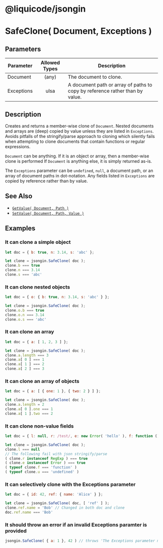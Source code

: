# @liquicode/jsongin


# SafeClone( Document, Exceptions )


## Parameters

| **Parameter** | **Allowed Types** | **Description**                          |
|---------------|:-----------------:|------------------------------------------|
| Document      |       (any)       | The document to clone.                   |
| Exceptions    |       ulsa        | A document path or array of paths to copy by reference rather than by value. |


## Description

Creates and returns a member-wise clone of `Document`.
Nested documents and arrays are (deep) copied by value unless they are listed in `Exceptions`.
Avoids pitfalls of the stringify/parse approach to cloning which silently fails when attempting to
  clone documents that contain functions or regular expressions.

`Document` can be anything.
If it is an object or array, then a member-wise clone is performed
If `Document` is anything else, it is simply returned as-is.

The `Exceptions` parameter can be `undefined`, `null`, a document path, or an array of document paths in dot-notation.
Any fields listed in `Exceptions` are copied by reference rather than by value.


## See Also

- [`GetValue( Document, Path )`](./GetValue.md)
- [`SetValue( Document, Path, Value )`](./SetValue.md)


## Examples


### It can clone a simple object
```js
let doc = { b: true, n: 3.14, s: 'abc' };

let clone = jsongin.SafeClone( doc );
clone.b === true
clone.n === 3.14
clone.s === 'abc'
```

### It can clone nested objects
```js
let doc = { o: { b: true, n: 3.14, s: 'abc' } };

let clone = jsongin.SafeClone( doc );
clone.o.b === true
clone.o.n === 3.14
clone.o.s === 'abc'
```

### It can clone an array
```js
let doc = { a: [ 1, 2, 3 ] };

let clone = jsongin.SafeClone( doc );
clone.a.length === 3
clone.a[ 0 ] === 1
clone.a[ 1 ] === 2
clone.a[ 2 ] === 3
```

### It can clone an array of objects
```js
let doc = { a: [ { one: 1 }, { two: 2 } ] };

let clone = jsongin.SafeClone( doc );
clone.a.length = 2
clone.a[ 0 ].one === 1
clone.a[ 1 ].two === 2
```

### It can clone non-value fields
```js
let doc = { l: null, r: /test/, e: new Error( 'hello' ), f: function () { }, u: undefined };

let clone = jsongin.SafeClone( doc );
clone.l === null
// The following fail with json stringify/parse
( clone.r instanceof RegExp ) === true
( clone.e instanceof Error ) === true
( typeof clone.f === 'function' )
( typeof clone.u === 'undefined' )
```

### It can selectively clone with the Exceptions parameter
```js
let doc = { id: 42, ref: { name: 'Alice' } };

let clone = jsongin.SafeClone( doc, [ 'ref' ] );
clone.ref.name = 'Bob' // Changed in both doc and clone
doc.ref.name === 'Bob'
```

### It should throw an error if an invalid Exceptions paramter is provided
```js
jsongin.SafeClone( { a: 1 }, 42 ) // throws 'The Exceptions parameter must be a document path ...'
```
